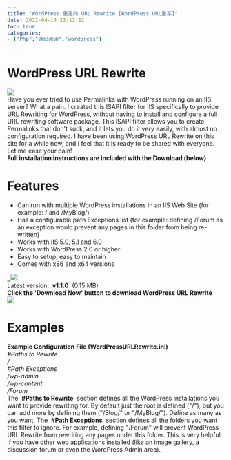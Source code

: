 ```yaml
---
title: "WordPress 重定向 URL Rewrite [WordPress URL重写]"
date: 2022-04-14 22:12:12
toc: true
categories:
- ["Php","源码阅读","wordpress"]
---
```


# WordPress URL Rewrite
![](https://file.wulicode.com/yuque/202208/04/14/48442ou1HBjv.jpg?x-oss-process=image/resize,h_64)<br />Have you ever tried to use Permalinks with WordPress running on an IIS server? What a pain. I created this ISAPI filter for IIS specifically to provide URL Rewriting for WordPress, without having to install and configure a full URL rewriting software package. This ISAPI filter allows you to create Permalinks that don't suck, and it lets you do it very easily, with almost no configuration required. I have been using WordPress URL Rewrite on this site for a while now, and I feel that it is ready to be shared with everyone. Let me ease your pain!<br />**Full installation instructions are included with the Download (below)**


# Features

- Can run with multiple WordPress installations in an IIS Web Site (for example: / and /MyBlog/)
- Has a configurable path Exceptions list (for example: defining /Forum as an exception would prevent any pages in this folder from being re-written)
- Works with IIS 5.0, 5.1 and 6.0
- Works with WordPress 2.0 or higher
- Easy to setup, easy to maintain
- Comes with x86 and x64 versions

[  ]()[![](https://file.wulicode.com/yuque/202208/04/14/4844pJT0rrfO.gif?x-oss-process=image/resize,h_1)](http://www.binaryfortress.com/Data/Download/?package=wprewrite&log=100)<br />Latest version:  **v1.1.0**  (0.15 MB)<br />**Click the 'Download Now' button to download WordPress URL Rewrite**<br />![](https://file.wulicode.com/yuque/202208/04/14/4845feKqIhNv.jpg?x-oss-process=image/resize,h_75)

# Examples
**Example Configuration File (WordPressURLRewrite.ini)**<br />_#Paths to Rewrite<br />/<br />#Path Exceptions<br />/wp-admin<br />/wp-content<br />/Forum_<br />The  **#Paths to Rewrite**  section defines all the WordPress installations you want to provide rewriting for. By default just the root is defined ("/"), but you can add more by defining them ("/Blog/" or "/MyBlog/"). Define as many as you want. The  **#Path Exceptions**  section defines all the folders you want this filter to ignore. For example, defining "/Forum" will prevent WordPress URL Rewrite from rewriting any pages under this folder. This is very helpful if you have other web applications installed (like an image gallery, a discussion forum or even the WordPress Admin area).

